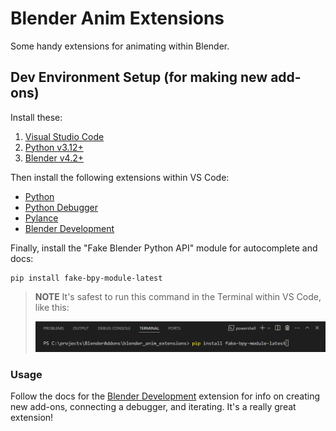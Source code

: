 # Blender Anim Extensions 

Some handy extensions for animating within Blender.

## Dev Environment Setup (for making new add-ons) 

Install these:

1. [Visual Studio Code](https://code.visualstudio.com/)
2. [Python v3.12+](https://www.python.org/downloads/)
2. [Blender v4.2+](https://www.blender.org/download/)

Then install the following extensions within VS Code:

- [Python](https://marketplace.visualstudio.com/items?itemName=ms-python.python)
- [Python Debugger](https://marketplace.visualstudio.com/items?itemName=ms-python.debugpy)
- [Pylance](https://marketplace.visualstudio.com/items?itemName=ms-python.vscode-pylance)
- [Blender Development](https://marketplace.visualstudio.com/items?itemName=JacquesLucke.blender-development) 

Finally, install the "Fake Blender Python API" module for autocomplete and docs:

    pip install fake-bpy-module-latest

> **NOTE** It's safest to run this command in the Terminal within VS Code, like this:
>
> ![terminal_window](terminal.png)


### Usage

Follow the docs for the [Blender Development](https://marketplace.visualstudio.com/items?itemName=JacquesLucke.blender-development) extension for info on creating new add-ons, connecting a debugger, and iterating. It's a really great extension!
